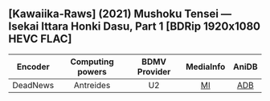 ## [Kawaiika-Raws] (2021) Mushoku Tensei — Isekai Ittara Honki Dasu, Part 1 [BDRip 1920x1080 HEVC FLAC]

| Encoder  | Computing powers | BDMV Provider | MediaInfo | AniDB |
| :------: | :--------------: | :-----------: | :-------: | :---: |
| DeadNews |    Antreides     |      U2       |   [MI]    | [ADB] |

[adb]: https://anidb.net/anime/14758
[mi]: https://bin.disroot.org/?dec1338b46835a96#FM8YuD8498ZDEqDviKBwtcNEyCQWQuouerSHDpP3Pd9N
